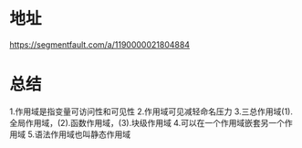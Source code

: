 # 地址
https://segmentfault.com/a/1190000021804884
# 总结
1.作用域是指变量可访问性和可见性
2.作用域可见减轻命名压力
3.三总作用域(1).全局作用域，(2).函数作用域，(3).块级作用域
4.可以在一个作用域嵌套另一个作用域
5.语法作用域也叫静态作用域